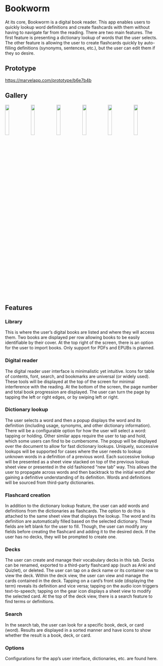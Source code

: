 # Bookworm

At its core, Bookworm is a digital book reader. This app enables users to quickly lookup word definitions and create flashcards with them without having to navigate far from the reading. There are two main features. The first feature is presenting a dictionary lookup of words that the user selects. The other feature is allowing the user to create flashcards quickly by auto-filling definitions (synonyms, sentences, etc.), but the user can edit them if they so desire.

## Prototype
https://marvelapp.com/prototype/b6e7b4b

## Gallery
<img src="https://imgur.com/osjXHby.png" width="16%"></img>
<img src="https://imgur.com/r7T5Rgi.png" width="16%"></img>
<img src="https://imgur.com/7qcsytZ.png" width="16%"></img>
<img src="https://imgur.com/ExDYEKV.png" width="16%"></img>
<img src="https://imgur.com/hM7OhaL.png" width="16%"></img>
<img src="https://imgur.com/TSuAoxM.png" width="16%"></img>

## Features

### Library
This is where the user’s digital books are listed and where they will access them. Two books are displayed per row allowing books to be easily identifiable by their cover. At the top right of the screen, there is an option for the user to import books. Only support for PDFs and EPUBs is planned.

### Digital reader
The digital reader user interface is minimalistic yet intuitive. Icons for table of contents, font, search, and bookmarks are universal (or widely used).  These tools will be displayed at the top of the screen for minimal interference with the reading. At the bottom of the screen, the page number and total book progression are displayed. The user can turn the page by tapping the left or right edges, or by swiping left or right.

### Dictionary lookup
The user selects a word and then a popup displays the word and its definition (including usage, synonyms, and other dictionary information). There will be a configurable option for how the user will select a word: tapping or holding. Other similar apps require the user to tap and hold, which some users can find to be cumbersome. The popup will be displayed over the document to allow for fast dictionary lookups. Uniquely, successive lookups will be supported for cases where the user needs to lookup unknown words in a definition of a previous word. Each successive lookup will be presented as a sheet view stacked on top of the previous lookup sheet view or presented in the old fashioned “new tab” way. This allows the user to propagate across words and then backtrack to the initial word after gaining a definitive understanding of its definition. Words and definitions will be sourced from third-party dictionaries.

### Flashcard creation
In addition to the dictionary lookup feature, the user can add words and definitions from the dictionaries as flashcards. The option to do this is attached to the same sheet view that displays the lookup. The word and its definition are automatically filled based on the selected dictionary. These fields are left blank for the user to fill. Though, the user can modify any fields before creating the flashcard and adding it to the desired deck. If the user has no decks, they will be prompted to create one.

### Decks
The user can create and manage their vocabulary decks in this tab. Decks can be renamed, exported to a third-party flashcard app (such as Anki and Quizlet), or deleted. The user can tap on a deck name or its container row to view the deck. Within the deck view, the user can view and manage the cards contained in the deck. Tapping on a card’s front side (displaying the term) reveals its definition and vice versa; tapping on the audio icon triggers text-to-speech; tapping on the gear icon displays a sheet view to modify the selected card. At the top of the deck view, there is a search feature to find terms or definitions.

### Search
In the search tab, the user can look for a specific book, deck, or card (word). Results are displayed in a sorted manner and have icons to show whether the result is a book, deck, or card.

### Options
Configurations for the app’s user interface, dictionaries, etc. are found here.
